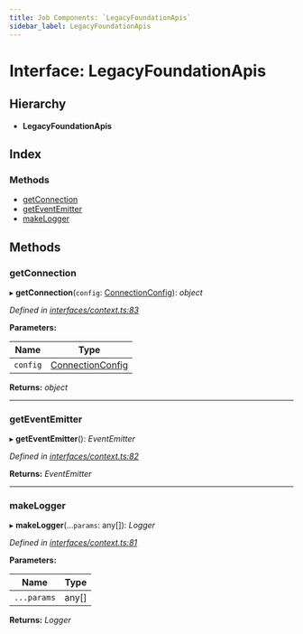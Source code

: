 ```yaml
---
title: Job Components: `LegacyFoundationApis`
sidebar_label: LegacyFoundationApis
---
```


# Interface: LegacyFoundationApis

## Hierarchy

* **LegacyFoundationApis**

## Index

### Methods

* [getConnection](legacyfoundationapis.md#getconnection)
* [getEventEmitter](legacyfoundationapis.md#geteventemitter)
* [makeLogger](legacyfoundationapis.md#makelogger)

## Methods

###  getConnection

▸ **getConnection**(`config`: [ConnectionConfig](connectionconfig.md)): *object*

*Defined in [interfaces/context.ts:83](https://github.com/terascope/teraslice/blob/d8feecc03/packages/job-components/src/interfaces/context.ts#L83)*

**Parameters:**

Name | Type |
------ | ------ |
`config` | [ConnectionConfig](connectionconfig.md) |

**Returns:** *object*

___

###  getEventEmitter

▸ **getEventEmitter**(): *EventEmitter*

*Defined in [interfaces/context.ts:82](https://github.com/terascope/teraslice/blob/d8feecc03/packages/job-components/src/interfaces/context.ts#L82)*

**Returns:** *EventEmitter*

___

###  makeLogger

▸ **makeLogger**(...`params`: any[]): *Logger*

*Defined in [interfaces/context.ts:81](https://github.com/terascope/teraslice/blob/d8feecc03/packages/job-components/src/interfaces/context.ts#L81)*

**Parameters:**

Name | Type |
------ | ------ |
`...params` | any[] |

**Returns:** *Logger*
